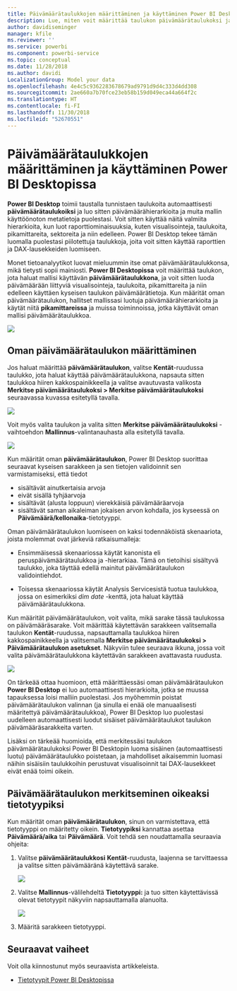 ```yaml
---
title: Päivämäärätaulukkojen määrittäminen ja käyttäminen Power BI Desktopissa
description: Lue, miten voit määrittää taulukon päivämäärätaulukoksi ja mitä se tarkoittaa Power BI Desktopissa
author: davidiseminger
manager: kfile
ms.reviewer: ''
ms.service: powerbi
ms.component: powerbi-service
ms.topic: conceptual
ms.date: 11/28/2018
ms.author: davidi
LocalizationGroup: Model your data
ms.openlocfilehash: 4e4c5c9362283678679ad9791d9d4c333d4dd308
ms.sourcegitcommit: 2ae660a7b70fce23eb58b159d049eca44a664f2c
ms.translationtype: HT
ms.contentlocale: fi-FI
ms.lasthandoff: 11/30/2018
ms.locfileid: "52670551"
---
```

# <a name="set-and-use-date-tables-in-power-bi-desktop"></a>Päivämäärätaulukkojen määrittäminen ja käyttäminen Power BI Desktopissa

**Power BI Desktop** toimii taustalla tunnistaen taulukoita automaattisesti **päivämäärätaulukoiksi** ja luo sitten päivämäärähierarkioita ja muita mallin käyttöönoton metatietoja puolestasi. Voit sitten käyttää näitä valmiita hierarkioita, kun luot raporttiominaisuuksia, kuten visualisointeja, taulukoita, pikamittareita, sektoreita ja niin edelleen. Power BI Desktop tekee tämän luomalla puolestasi piilotettuja taulukkoja, joita voit sitten käyttää raporttien ja DAX-lausekkeiden luomiseen.

Monet tietoanalyytikot luovat mieluummin itse omat päivämäärätaulukkonsa, mikä tietysti sopii mainiosti. **Power BI Desktopissa** voit määrittää taulukon, jota haluat mallisi käyttävän **päivämäärätaulukkona**, ja voit sitten luoda päivämäärään liittyviä visualisointeja, taulukoita, pikamittareita ja niin edelleen käyttäen kyseisen taulukon päivämäärätietoja. Kun määrität oman päivämäärätaulukon, hallitset mallissasi luotuja päivämäärähierarkioita ja käytät niitä **pikamittareissa** ja muissa toiminnoissa, jotka käyttävät oman mallisi päivämäärätaulukkoa. 

![](media/desktop-date-tables/date-tables_01.png)

## <a name="setting-your-own-date-table"></a>Oman päivämäärätaulukon määrittäminen

Jos haluat määrittää **päivämäärätaulukon**, valitse **Kentät**-ruudussa taulukko, jota haluat käyttää päivämäärätaulukkona, napsauta sitten taulukkoa hiiren kakkospainikkeella ja valitse avautuvasta valikosta **Merkitse päivämäärätaulukoksi > Merkitse päivämäärätaulukoksi** seuraavassa kuvassa esitetyllä tavalla.

![](media/desktop-date-tables/date-tables_02.png)

Voit myös valita taulukon ja valita sitten **Merkitse päivämäärätaulukoksi** -vaihtoehdon **Mallinnus**-valintanauhasta alla esitetyllä tavalla.

![](media/desktop-date-tables/date-tables_02b.png)

Kun määrität oman **päivämäärätaulukon**, Power BI Desktop suorittaa seuraavat kyseisen sarakkeen ja sen tietojen validoinnit sen varmistamiseksi, että tiedot

* sisältävät ainutkertaisia arvoja
* eivät sisällä tyhjäarvoja
* sisältävät (alusta loppuun) vierekkäisiä päivämääräarvoja
* sisältävät saman aikaleiman jokaisen arvon kohdalla, jos kyseessä on **Päivämäärä/kellonaika**-tietotyyppi.

Oman päivämäärätaulukon luomiseen on kaksi todennäköistä skenaariota, joista molemmat ovat järkeviä ratkaisumalleja:

* Ensimmäisessä skenaariossa käytät kanonista eli peruspäivämäärätaulukkoa ja -hierarkiaa. Tämä on tietoihisi sisältyvä taulukko, joka täyttää edellä mainitut päivämäärätaulukon validointiehdot. 

* Toisessa skenaariossa käytät Analysis Servicesistä tuotua taulukkoa, jossa on esimerkiksi *dim date* -kenttä, jota haluat käyttää päivämäärätaulukkona. 

Kun määrität päivämäärätaulukon, voit valita, mikä sarake tässä taulukossa on päivämääräsarake. Voit määrittää käytettävän sarakkeen valitsemalla taulukon **Kentät**-ruudussa, napsauttamalla taulukkoa hiiren kakkospainikkeella ja valitsemalla **Merkitse päivämäärätaulukoksi > Päivämäärätaulukon asetukset**. Näkyviin tulee seuraava ikkuna, jossa voit valita päivämäärätaulukkona käytettävän sarakkeen avattavasta ruudusta.

![](media/desktop-date-tables/date-tables_03.png)

On tärkeää ottaa huomioon, että määrittäessäsi oman päivämäärätaulukon **Power BI Desktop** ei luo automaattisesti hierarkioita, jotka se muussa tapauksessa loisi malliin puolestasi. Jos myöhemmin poistat päivämäärätaulukon valinnan (ja sinulla ei enää ole manuaalisesti määritettyä päivämäärätaulukkoa), Power BI Desktop luo puolestasi uudelleen automaattisesti luodut sisäiset päivämäärätaulukot taulukon päivämääräsarakkeita varten.

Lisäksi on tärkeää huomioida, että merkitessäsi taulukon päivämäärätaulukoksi Power BI Desktopin luoma sisäinen (automaattisesti luotu) päivämäärätaulukko poistetaan, ja mahdolliset aikaisemmin luomasi näihin sisäisiin taulukkoihin perustuvat visualisoinnit tai DAX-lausekkeet eivät enää toimi oikein. 

## <a name="marking-your-date-table-as-the-appropriate-data-type"></a>Päivämäärätaulukon merkitseminen oikeaksi tietotyypiksi

Kun määrität oman **päivämäärätaulukon**, sinun on varmistettava, että tietotyyppi on määritetty oikein. **Tietotyypiksi** kannattaa asettaa **Päivämäärä/aika** tai **Päivämäärä**. Voit tehdä sen noudattamalla seuraavia ohjeita:

1. Valitse **päivämäärätaulukkosi** **Kentät**-ruudusta, laajenna se tarvittaessa ja valitse sitten päivämääränä käytettävä sarake.
   
    ![](media/desktop-date-tables/date-tables_04.png) 

2. Valitse **Mallinnus**-välilehdeltä **Tietotyyppi:** ja tuo sitten käytettävissä olevat tietotyypit näkyviin napsauttamalla alanuolta.

    ![](media/desktop-date-tables/date-tables_05.png)

3. Määritä sarakkeen tietotyyppi. 


## <a name="next-steps"></a>Seuraavat vaiheet

Voit olla kiinnostunut myös seuraavista artikkeleista.

* [Tietotyypit Power BI Desktopissa](desktop-data-types.md)

 